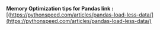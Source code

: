 **Memory Optimization tips for Pandas link :** [(https://pythonspeed.com/articles/pandas-load-less-data/](https://pythonspeed.com/articles/pandas-load-less-data/)
